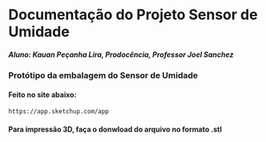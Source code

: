 # Documentação do Projeto Sensor de Umidade
##### Aluno: Kauan Peçanha Lira, Prodocência, Professor Joel Sanchez

### Protótipo da embalagem do Sensor de Umidade

#### Feito no site abaixo:
``https://app.sketchup.com/app``

#### Para impressão 3D, faça o donwload do arquivo no formato .stl